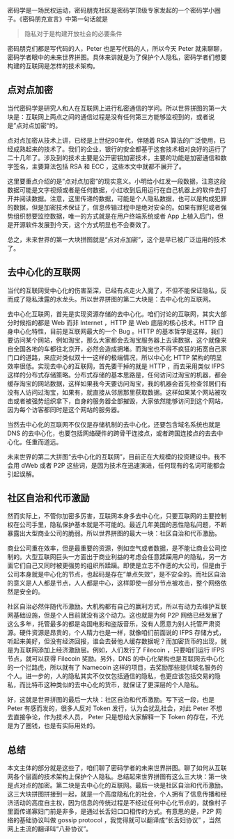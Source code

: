 密码学是一场民权运动，密码朋克社区是密码学顶级专家发起的一个密码学小圈子。《密码朋克宣言》中第一句话就是

>隐私对于是构建开放社会的必要条件

密码朋克们都是写代码的人，Peter 也是写代码的人，所以今天 Peter 就来聊聊，密码学者眼中的未来世界拼图。具体来讲就是为了保护个人隐私，密码学者们想要构建的互联网是怎样的技术架构。

## 点对点加密

当代密码学是研究人和人在互联网上进行私密通信的学问。所以世界拼图的第一大块是：互联网上两点之间的通信过程是没有任何第三方能够监视到的，或者说是”点对点加密“的。

点对点加密从技术上讲，已经是上世纪90年代，伴随着 RSA 算法的广泛使用，已经成熟起来的技术了。我们的企业，银行的安全都基于这套技术相对良好的运行了二十几年了。涉及到的技术主要是公开密钥加密技术，主要的功能是加密通信和数字签名，主要算法包括 RSA 和 ECC ，这些本文中就都不展开了。

这里要重点介绍的是”点对点加密”的现实意义。小明给小红发一段数据，注意这段数据可能是文字视频或者是任何数据，小红收到后用运行在自己机器上的软件去打开并阅读数据。注意，这里传递的数据，可能是个人隐私数据，也可以是构成犯罪的数据，但是加密技术保证了，信息传输过程中是绝对安全的。如果有罪犯或者强势组织想要监控数据，唯一的方式就是在用户终端系统或者 App 上植入后门，但是开源软件发展到今天，这个方式明显也不会奏效了。

总之，未来世界的第一大块拼图就是“点对点加密”，这个是早已被广泛运用的技术了。

## 去中心化的互联网

当代的互联网受中心化的伤害至深，已经有点走火入魔了，不但不能保证隐私，反而成了隐私泄露的水龙头。所以世界拼图的第二大块是：去中心化的互联网。

去中心化互联网，首先是实现资源存储的去中心化。咱们讨论的互联网，其实大部分时候指的都是 Web 而非 Internet ，HTTP 是 Web 底层的核心技术。HTTP 自身中心化特性，目前是互联网最大的一个 Bug 。HTTP 的基本哲学是这样，我们要访问某个网站，例如淘宝，那么大家都会去淘宝服务器上去读数据，这个就像来自全国各地的车都往北京开，必然会造成拥堵。而淘宝也不得不疯狂的拓宽自己家门口的道路，来应对类似双十一这样的极端情况，所以中心化 HTTP 架构的明显效率很低。实现去中心的互联网，首先要干掉的就是 HTTP ，而去采用类似 IFPS 这样的分布式存储策略。分布式存储的基本思路是，任何访问过淘宝的机器，都会缓存淘宝的网站数据，这样如果我今天要访问淘宝，我的机器会首先检查邻居们有没有人访问过淘宝，如果有，就直接从邻居那里获取数据。这样如果某个网站被攻击或者被强势组织拿下，自身的服务器全部摧毁，大家依然能够访问到这个网站，因为每个访客都同时是这个网站的服务器。

当然去中心化的互联网不仅仅是存储机制的去中心化，还要包含域名系统也就是 DNS 的去中心化，也要包括网络硬件的跨骨干连接点，或者跨国连接点的去去中心化。任重而道远。

未来世界的第二大拼图“去中心化的互联网”，目前正在大规模的投资建设中。我不会用 dWeb 或者 P2P 这些词，是因为技术在迅速演进，任何现有的名词可能都会引起误解。

## 社区自治和代币激励

然而实际上，不管你加密多厉害，互联网本身多去中心化，只要互联网的主要控制权在公司手里，隐私保护基本就是不可能的。最近几年美国的恶性隐私问题，不断暴露出大型商业公司的脆弱。所以世界拼图的最大一块：社区自治和代币激励。

商业公司重在效率，但是最重要的资源，例如空气或者数据，是不能让商业公司控制的。大型互联网巨头一方面出于商业利益的考虑会任意蹂躏用户的隐私，另一方面它们自己又同时被更强势的组织所蹂躏。即使是立志不作恶的大公司，但是由于公司本身就是中心化的节点，也起码是存在”单点失效“，是不安全的。而社区自治的意义是人人都是节点，人人都是中心，这样即使一部分节点被攻击，整个网络依然是安全的。

社区自治必然伴随代币激励。大机构都有自己的赢利方式，所以有动力去维护互联网基础设施，但是个人目前就没有这个动力。这也就是为何 P2P 网络已经发展了这么多年，托管最多的都是岛国电影和盗版音乐，没有人愿意为别人托管严肃资源。硬件资源是昂贵的，个人精力也是一样，就像咱们前面说的 IFPS 存储方式，听起来美好，但没有经济回报，谁会去替他人缓存数据呢？而加密货币的出现，就是为互联网添加上经济激励层。例如，人们发行了 Filecoin ，只要咱们运行 IFPS 节点，就可以获得 Filecoin 奖励。另外，DNS 的中心化架构也是互联网去中心化的一个拦路虎，所以就有了 Namecoin 这样的项目，去奖励那些提供域名服务的个人。进一步的，人的隐私其实不仅仅包括通信的隐私，也更应该包括交易的隐私，而比特币这种类似的去中心化的货币，就保证了更深层的个人隐私。

好，这就是世界拼图的最后一大块：社区自治和代币激励。写下这一段，也是 Peter 有感而发的，很多人反对 Token 发行，认为会扰乱社会，对此 Peter 不想去直接争论，作为技术人员， Peter 只是想给大家解释一下 Token 的存在，不光是为了圈钱，也是有实际用处的。

## 总结

本文主体的部分就是这些了，咱们聊了密码学者的未来世界拼图。聊了如何从互联网各个层面的技术架构上保护个人隐私。总结起来世界拼图有这么三大块：第一块是点对点的加密。第二块是去中心化的互联网。最后一块是社区自治和代币激励。这三大块拼图拼接到一起，就是一个高度隐私化的社会，个人拥有了信息传播和经济活动的高度自主权，因为信息的传统过程是不经过任何中心化节点的，就像村子里面传递寡妇门前是非多，是通过长舌妇口口相传的方式。有意思的是，P2P 网络的基础协议叫做 gossip protocol ，我觉得就可以翻译成“长舌妇协议” ，当然网上主流的翻译叫“八卦协议”。
